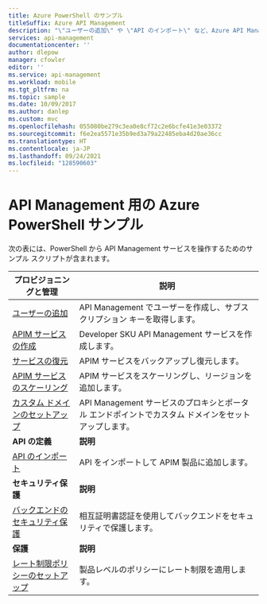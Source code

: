 ```yaml
---
title: Azure PowerShell のサンプル
titleSuffix: Azure API Management
description: "\"ユーザーの追加\" や \"API のインポート\" など、Azure API Management で利用可能な Azure PowerShell サンプル スクリプトについて説明します。"
services: api-management
documentationcenter: ''
author: dlepow
manager: cfowler
editor: ''
ms.service: api-management
ms.workload: mobile
ms.tgt_pltfrm: na
ms.topic: sample
ms.date: 10/09/2017
ms.author: danlep
ms.custom: mvc
ms.openlocfilehash: 055080be279c3ea0e8cf72c2e6bcfe41e3e03372
ms.sourcegitcommit: f6e2ea5571e35b9ed3a79a22485eba4d20ae36cc
ms.translationtype: HT
ms.contentlocale: ja-JP
ms.lasthandoff: 09/24/2021
ms.locfileid: "128590603"
---
```

# <a name="azure-powershell-samples-for-api-management"></a>API Management 用の Azure PowerShell サンプル

次の表には、PowerShell から API Management サービスを操作するためのサンプル スクリプトが含まれます。

| プロビジョニングと管理 | 説明 |
| -------------------- | ----------- |
|[ユーザーの追加](./scripts/powershell-add-user-and-get-subscription-key.md?toc=%2fpowershell%2fmodule%2ftoc.json)| API Management でユーザーを作成し、サブスクリプション キーを取得します。|
|[APIM サービスの作成](./scripts/powershell-create-apim-service.md?toc=%2fpowershell%2fmodule%2ftoc.json)|Developer SKU API Management サービスを作成します。|
|[サービスの復元](./scripts/powershell-backup-restore-apim-service.md?toc=%2fpowershell%2fmodule%2ftoc.json)|APIM サービスをバックアップし復元します。|
|[APIM サービスのスケーリング](./scripts/powershell-scale-and-addregion-apim-service.md?toc=%2fpowershell%2fmodule%2ftoc.json)|APIM サービスをスケーリングし、リージョンを追加します。|
|[カスタム ドメインのセットアップ](./scripts/powershell-setup-custom-domain.md?toc=%2fpowershell%2fmodule%2ftoc.json)|API Management サービスのプロキシとポータル エンドポイントでカスタム ドメインをセットアップします。|
|**API の定義**| **説明** |
|[API のインポート](./scripts/powershell-import-api-and-add-to-product.md?toc=%2fpowershell%2fmodule%2ftoc.json)|API をインポートして APIM 製品に追加します。|
|**セキュリティ保護**| **説明** |
|[バックエンドのセキュリティ保護](./scripts/powershell-secure-backend-with-mutual-certificate-authentication.md?toc=%2fpowershell%2fmodule%2ftoc.json)|相互証明書認証を使用してバックエンドをセキュリティで保護します。|
|**保護**| **説明** |
|[レート制限ポリシーのセットアップ](./scripts/powershell-setup-rate-limit-policy.md?toc=%2fpowershell%2fmodule%2ftoc.json)|製品レベルのポリシーにレート制限を適用します。 |
